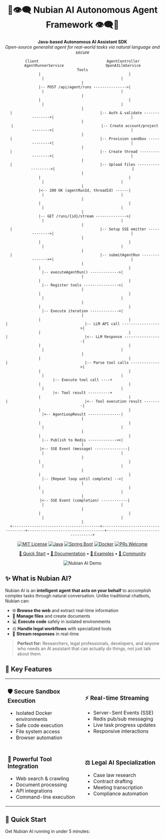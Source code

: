 <div align="center">

# 🏺👁️‍🗨️ Nubian AI Autonomous Agent Framework 👁️‍🗨️🏺

**Java-based Autonomous AI Assistant SDK**  
*Open-source generalist agent for real-world tasks via natural language and secure*

```
Client                               AgentController                    AgentRunnerService                   OpenAILlmService                     Tools
  |                                        |                                   |                                   |                                  |
  |-- POST /api/agent/runs --------------->|                                   |                                   |                                  |
  |                                        |                                   |                                   |                                  |
  |                                        |-- Auth & validate ---------------+|                                   |                                  |
  |                                        |-- Create account/project --------+|                                   |                                  |
  |                                        |-- Provision sandbox -------------+|                                   |                                  |
  |                                        |-- Create thread -----------------+|                                   |                                  |
  |                                        |-- Upload files ------------------->|                                   |                                  |
  |                                        |                                   |                                   |                                  |
  |<-- 200 OK (agentRunId, threadId) ------|                                   |                                   |                                  |
  |                                        |                                   |                                   |                                  |
  |-- GET /runs/{id}/stream -------------->|                                   |                                   |                                  |
  |                                        |-- Setup SSE emitter ------------->|                                   |                                  |
  |                                        |                                   |                                   |                                  |
  |                                        |-- submitAgentRun --------------->+|                                   |                                  |
  |                                        |                                   |-- executeAgentRun() ------------->|                                   |
  |                                        |                                   |-- Register tools ---------------->|                                   |
  |                                        |                                   |                                   |                                  |
  |                                        |                                   |-- Execute iteration ------------->|                                   |
  |                                        |                                   |                                   |-- LLM API call ----------------->|
  |                                        |                                   |                                   |<-- LLM Response -----------------|
  |                                        |                                   |                                   |                                  |
  |                                        |                                   |                                   |-- Parse tool calls ------------->|
  |                                        |                                   |                                   |                                  |-- Execute tool call ----+
  |                                        |                                   |                                   |                                  |<- Tool result ----------+
  |                                        |                                   |                                   |<-- Tool execution result --------|
  |                                        |                                   |<-- AgentLoopResult ---------------|                                   |
  |                                        |                                   |                                   |                                  |
  |                                        |                                   |-- Publish to Redis ------------->+|                                   |
  |<-- SSE Event (message) ---------------|                                   |                                   |                                  |
  |                                        |                                   |                                   |                                  |
  |                                        |                                   |-- [Repeat loop until complete] -->|                                   |
  |                                        |                                   |                                   |                                  |
  |<-- SSE Event (completion) ------------|                                   |                                   |                                  |
  |                                        |                                   |                                   |                                  |
  +----------------------------------------+-----------------------------------+-----------------------------------+----------------------------------+
```

[![MIT License](https://img.shields.io/badge/License-MIT-green.svg)](https://choosealicense.com/licenses/mit/)
[![Java](https://img.shields.io/badge/Java-17+-orange.svg)](https://openjdk.org/)
[![Spring Boot](https://img.shields.io/badge/Spring%20Boot-3.0+-brightgreen.svg)](https://spring.io/projects/spring-boot)
[![Docker](https://img.shields.io/badge/Docker-Ready-blue.svg)](https://www.docker.com/)
[![PRs Welcome](https://img.shields.io/badge/PRs-welcome-brightgreen.svg)](http://makeapullrequest.com)

[🚀 Quick Start](#-quick-start) • [📖 Documentation](#-documentation) • [🎯 Examples](#-examples) • [💬 Community](#-community)

![Nubian AI Demo](https://via.placeholder.com/800x400/1a1a1a/ffffff?text=Nubian+AI+Demo+Video)

</div>

## ✨ What is Nubian AI?

Nubian AI is an **intelligent agent that acts on your behalf** to accomplish complex tasks through natural conversation. Unlike traditional chatbots, Nubian can:

- 🌐 **Browse the web** and extract real-time information
- 📁 **Manage files** and create documents
- 💻 **Execute code** safely in isolated environments  
- ⚖️ **Handle legal workflows** with specialized tools
- 🔄 **Stream responses** in real-time

> **Perfect for:** Researchers, legal professionals, developers, and anyone who needs an AI assistant that can actually *do* things, not just talk about them.

## 🎯 Key Features

<table>
<tr>
<td width="50%">

### 🛡️ **Secure Sandbox Execution**
- Isolated Docker environments
- Safe code execution
- File system access
- Browser automation

</td>
<td width="50%">

### ⚡ **Real-time Streaming**
- Server-Sent Events (SSE)
- Redis pub/sub messaging
- Live task progress updates
- Responsive interactions

</td>
</tr>
<tr>
<td>

### 🔧 **Powerful Tool Integration**
- Web search & crawling
- Document processing
- API integrations
- Command-line execution

</td>
<td>

### ⚖️ **Legal AI Specialization**
- Case law research
- Contract drafting
- Meeting transcription
- Compliance automation

</td>
</tr>
</table>

## 🚀 Quick Start

Get Nubian AI running in under 5 minutes:

